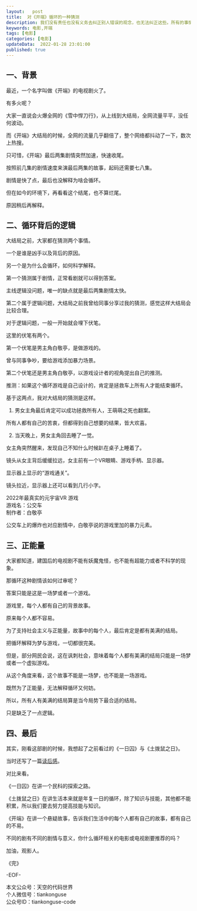 ```yaml
---   
layout:   post  
title:  对《开端》循环的一种猜测   
description: 我们没有责任也没有义务去纠正别人错误的观念，也无法纠正这些。所有的事情，都让时间去慢慢纠正吧。  
keywords: 电影,开端 
tags: [电影]  
categories: [电影]  
updateData:  2022-01-28 23:01:00  
published: true  
---  
```



## 一、背景  


最近，一个名字叫做《开端》的电视剧火了。  


有多火呢？  


大家一直说会火爆全网的《雪中悍刀行》，从上线到大结局，全网流量平平，没任何波动。  


而《开端》大结局的时候，全网的流量几乎翻倍了，整个网络都抖动了一下，数次上热搜。  


只可惜，《开端》最后两集剧情突然加速，快速收尾。  


按照前几集的剧情速度来演最后两集的故事，起码还需要七八集。  


剧情是快了点，最后也没解释为啥会循环。  


但在如今的环境下，再看看这个结尾，也不算烂尾。  


原因稍后再解释。  


## 二、循环背后的逻辑  


大结局之前，大家都在猜测两个事情。  


一个是谁是凶手以及背后的原因。  


另一个是为什么会循环，如何科学解释。  


第一个猜测属于剧情，正常看剧就可以得到答案。  

主线逻辑没问题，唯一的缺点就是最后两集剧情太快。  


第二个属于逻辑问题，大结局之前我曾给同事分享过我的猜测，感觉这样大结局会比较合理。  


对于逻辑问题，一般一开始就会埋下伏笔。  


这里的伏笔有两个。  


第一个伏笔是男主角白敬亭，是做游戏的。  


曾与同事争吵，要给游戏添加暴力场景。  


第二个伏笔还是男主角白敬亭，以游戏设计者的视角提出自己的推测。  


推测：如果这个循环游戏是自己设计的，肯定是拯救车上所有人才能结束循环。  


基于这两点，我对大结局的猜测是这样。  


1. 男女主角最后肯定可以成功拯救所有人，王萌萌之死也翻案。  


所有人都有自己的苦衷，但都得到自己想要的结果，皆大欢喜。  


2. 当天晚上，男女主角回去睡了一觉。  


女主角突然醒来，发现自己不知什么时候趴在桌子上睡着了。  


镜头从女主背后缓缓拉远，女主前有一个VR眼睛、游戏手柄、显示器。  


显示器上显示的“游戏通关”。  


镜头拉近，显示器上还可以看到几行小字。  


2022年最真实的元宇宙VR 游戏  
游戏名：公交车  
制作者：白敬亭  


公交车上的爆炸也对应剧情中，白敬亭说的游戏里加的暴力元素。  


## 三、正能量  


大家都知道，建国后的电视剧不能有妖魔鬼怪，也不能有超能力或者不科学的现象。  


那循环这种剧情该如何过审呢？  


答案只能是这是一场梦或者一个游戏。  


游戏里，每个人都有自己的背景故事。  


原来每个人都不容易。  


为了支持社会主义与正能量，故事中的每个人，最后肯定是都有美满的结局。  


把循环解释为梦与游戏，一切都很完美。  


但是，部分网民会说，这在讽刺社会，意味着每个人都有美满的结局只能是一场梦或者一个虚拟游戏。  


从这个角度来看，这个故事不能是一场梦，也不能是一场游戏。  


既然为了正能量，无法解释循环又何妨。  


所以，所有人有美满的结局算是当今局势下最合适的结局。  


只是缺乏了一点逻辑。  


## 四、最后  


其实，刚看这部剧的时候，我想起了之前看过的《一日囚》与《土拨鼠之日》。  


当时还写了一篇[读后感](https://mp.weixin.qq.com/s?__biz=MzI2NDA0NDM1MA==&mid=2650109857&idx=1&sn=33381a6d2bab8c996d2d9c478abc5c33&scene=21#wechat_redirect)。  


对比来看。  


《一日囚》在讲一个民科的探索之路。  


《土拨鼠之日》在讲生活本来就是年复一日的循环，除了知识与技能，其他都不能积累，所以我们要去努力提高技能与知识。  


《开端》在讲一个悬疑故事，告诉我们生活中的每个人都有自己的故事，都有自己的不易。  


不同的剧有不同的剧情与意义，你什么循环相关的电影或电视剧要推荐的吗？  


加油，观影人。  

《完》    


-EOF-  


本文公众号：天空的代码世界  
个人微信号：tiankonguse  
公众号ID：tiankonguse-code  
  

